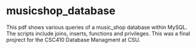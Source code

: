 # musicshop_database
This pdf shows various queries of a music_shop database within MySQL.
The scripts include joins, inserts, functions and privileges. 
This was a final projrect for the CSC410 Database Managment at CSU.
